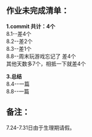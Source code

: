 作业未完成清单： 
--
**1.commit 共计：4个**  
8.1--差4个  
8.2--差2个  
8.3--差1个  
8.8--周末玩游戏忘记了 差4个  
其他天数多7个，相抵一下就差4个 

**3.总结**  
8.4--一篇  
8.8--一篇  

备注：
-
7.24-7.31日由于生理期请假。
